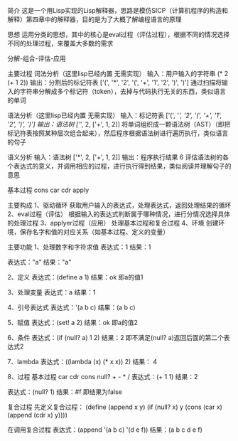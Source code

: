 简介
这是一个用Lisp实现的Lisp解释器，思路是模仿SICP（计算机程序的构造和解释）第四章中的解释器，目的是为了大概了解编程语言的原理

思想
运用分类的思想，其中的核心是eval过程（评估过程），根据不同的情况选择不同的处理过程，来覆盖大多数的需求

分解-组合-评估-应用

主要过程
词法分析（这里lisp已经内置 无需实现）
输入：用户输入的字符串 (* 2 (+ 1 2))
输出：分割后的标记符表 ['(', '*', '2', '(', '+', '1', '2', ')', ')']
通过扫描将输入的字符串分解成多个标记符（token），去掉与代码执行无关的东西，类似语言的单词

语法分析（这里lisp已经内置 无需实现）
输入：标记符表  ['(', '*', '2', '(', '+', '1', '2', ')', ')']
输出：语法树 ['*', 2, ['+', 1, 2]]
将单词组织成一颗语法树（AST）（即把标记符表按照某种层次组合起来），然后程序根据语法树进行遍历执行，类似语言的句子

语义分析
输入：语法树  ['*', 2, ['+', 1, 2]]
输出：程序执行结果  6
评估语法树的各个表达式的意义，并调用相应的过程，进行执行得到结果，类似阅读并理解句子的意思

基本过程
cons car cdr apply 

主要构成
1、驱动循环
获取用户输入的表达式，处理表达式，返回处理结果的循环
2、eval过程（评估）
根据输入的表达式判断属于哪种情况，进行分情况选择具体的处理过程
3、applyer过程（应用）
处理基本过程和复合过程
4、环境
创建环境，保存名字和值的对应关系（如基本过程、定义的变量）

主要功能
1、处理数字和字符求值
表达式：1
结果：1

表达式："a"
结果："a"

2、定义
表达式：(define a 1)
结果：ok
即a的值1

3、处理变量
表达式：a
结果：1

4、引号表达式
表达式：'(a b c)
结果：(a b c)

5、赋值
表达式：(set! a 2)
结果：ok
即a的值2

6、条件
表达式：(if (null? a) 1 2)
结果：2
即不满足(null? a)返回后面的第二个表达式2

7、lambda
表达式：((lambda (x) (* x x)) 2)
结果： 4

8、过程
基本过程 car cdr cons null? + - * / 
表达式：(+ 1 1)
结果：2

表达式：(null? 1)
结果：#f
即结果为false

复合过程
先定义复合过程：
(define (append x y)
  (if (null? x)
      y
      (cons (car x)   
            (append (cdr x) y))))

在调用复合过程
表达式：(append '(a b c) '(d e f))
结果：(a b c d e f)

